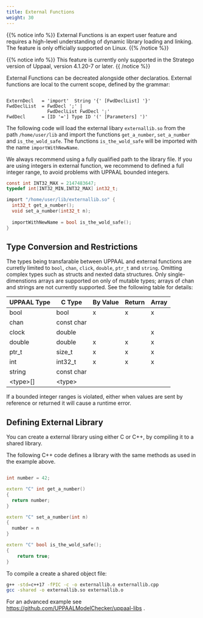 ```yaml
---
title: External Functions
weight: 30
---
```


{{% notice info %}}
  External Functions is an expert user feature and requires a high-level understanding of dynamic library loading and linking.
  The feature is only officially supported on Linux.
{{% /notice %}}

{{% notice info %}}
This feature is currently only supported in the Stratego version of Uppaal, version 4.1.20-7 or later.
{{ /notice %}}

External Functions can be decreated alongside other declaratios. External functions are local to the current scope, defined by the grammar: 

``` EBNF 

ExternDecl   = 'import'  String '{' [FwdDeclList] '}'
FwdDeclList  = FwdDecl ';' | 
               FwdDeclList FwdDecl ';' 
FwdDecl      = [ID '='] Type ID '(' [Parameters] ')'

```

The following code will load the external libary `externallib.so` from the path `/home/user/lib` and import the functions `get_a_number`, `set_a_number` and `is_the_wold_safe`. The functions `is_the_wold_safe` will be imported with the name `importWithNewName`. 

We always recommend using a fully qualified path to the library file.
If you are using integers in external function, we recommend to defined a full integer range, to avoid problems with UPPAAL bounded integers.

``` C 
const int INT32_MAX = 2147483647;
typedef int[INT32_MIN,INT32_MAX] int32_t;

import "/home/user/lib/externallib.so" {
  int32_t get_a_number(); 
  void set_a_number(int32_t n);
  
  importWithNewName = bool is_the_wold_safe();
}

```

## Type Conversion and Restrictions
The types being transfarable between UPPAAL and external functions are curretly limited to `bool`, `chan`, `click`, `double`, `ptr_t` and `string`. Omitting complex types such as structs and nexted data structures. Only single-dimenstions arrays are supported on only of mutable types; arrays of chan and strings are not currently supported. See the following table for details: 


| UPPAAL Type  | C Type      | By Value | Return | Array |
| ------------ | ----------- | -------- | ------ | ----- |
| bool         | bool        | x        | x      | x     |
| chan         | const char  |          |        |       | 
| clock        | double      |          |        | x     | 
| double       | double      | x        | x      | x     | 
| ptr_t        | size_t      | x        | x      | x     |
| int          | int32_t     | x        | x      | x     |
| string       | const char  |          |        |       |
| \<type>[]    | \<type>     |          |        |       |


If a bounded integer ranges is violated, either when values are sent by reference or returned it will cause a runtime error.  

## Defining External Library

You can create a external library using either C or C++, by compiling it to a shared library.

The following C++ code defines a library with the same methods as used in the example above.

``` C++ 

int number = 42;

extern "C" int get_a_number() 
{
  return number;
}

extern "C" set_a_number(int n)
{
  number = n
}

extern "C" bool is_the_wold_safe();
{
    return true;
}
```

To compile a create a shared object file: 

``` sh 
g++ -std=c++17 -fPIC -c -o externallib.o externallib.cpp
gcc -shared -o externallib.so externallib.o 
```

For an advanced example see https://github.com/UPPAALModelChecker/uppaal-libs . 
  
